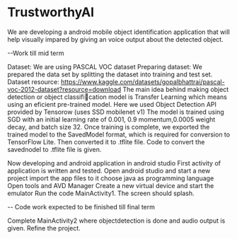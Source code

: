 # TrustworthyAI
We are developing a android mobile object identification application that will help visually impared by giving an voice output about the detected object.

--Work till mid term

Dataset: We are using PASCAL VOC dataset
Preparing dataset: We prepared the data set by splitting the dataset into training and test set. 
Dataset resource: https://www.kaggle.com/datasets/gopalbhattrai/pascal-voc-2012-dataset?resource=download
The main idea behind making object detection or object classification model is Transfer Learning which means using an eficient pre-trained model. Here we used Object Detection API provided by Tensorow (uses SSD mobilenet v1)
The model is trained using SGD with an initial learning rate of 0.001, 0.9 momentum,0.0005 weight decay, and batch size 32.
Once training is complete, we exported the trained model to the SavedModel format, which is required for conversion to TensorFlow Lite.
Then converted it to .tflite file.
Code to convert the savednodel to .tflite file is given.

Now developing and android application in android studio
First activity of application is written and tested.
Open android studio and start a new project
import the app files to it
choose java as programming language
Open tools and AVD Manager
Create a new virtual device and start the emulator
Run the code MainActivity1.
The screen should splash.

-- Code work expected to be finished till final term

Complete MainActivity2 where objectdetection is done and audio output is given.
Refine the project.


